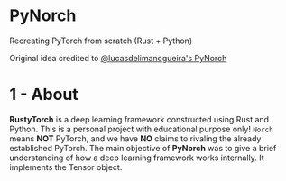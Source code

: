 # PyNorch

Recreating PyTorch from scratch (Rust + Python)

Original idea credited to [@lucasdelimanogueira's PyNorch](https://github.com/lucasdelimanogueira/PyNorch)

# 1 - About

**RustyTorch** is a deep learning framework constructed using Rust and Python.
This is a personal project with educational purpose only!
`Norch` means **NOT** PyTorch, and we have **NO** claims to rivaling the already established PyTorch.
The main objective of **PyNorch** was to give a brief understanding of how a deep learning framework works internally.
It implements the Tensor object.
